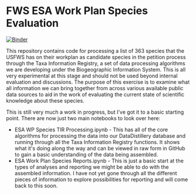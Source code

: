 # FWS ESA Work Plan Species Evaluation

[![Binder](https://mybinder.org/badge_logo.svg)](https://mybinder.org/v2/gh/usgs-bcb/FWS-ESA-WorkPlanSpecies/master)

This repository contains code for processing a list of 363 species that the USFWS has on their workplan as candidate species in the petition process through the Taxa Information Registry, a set of data processing algorithms we are developing under the Biogeographic Information System. This is all very experimental at this stage and should not be used beyond internal evaluation and discussions. The purpose of this exercise is to examine what all information we can bring together from across various available public data sources to aid in the work of evaluating the current state of scientific knowledge about these species.

This is still very much a work in progress, but I've got it to a basic starting point. There are now just two main notebooks to look over here:

* ESA WP Species TIR Processing.ipynb - This has all of the core algorithms for processing the data into our DataDistillery database and running through all the Taxa Information Registry functions. It shows what it's doing along the way and can be viewed in raw form in GitHub to gain a basic understanding of the data being assembled.
* ESA Work Plan Species Reports.ipynb - This is just a basic start at the types of analyses and reporting we might be able to do with the assembled information. I have not yet gone through all the different pieces of information to explore possibilities for reporting and will come back to this soon.
